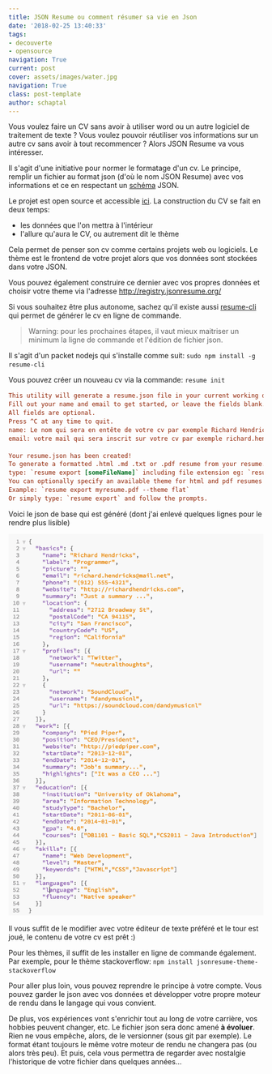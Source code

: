 ```yaml
---
title: JSON Resume ou comment résumer sa vie en Json
date: '2018-02-25 13:40:33'
tags:
- decouverte
- opensource
navigation: True
current: post
cover: assets/images/water.jpg
navigation: True
class: post-template
author: schaptal
---
```


Vous voulez faire un CV sans avoir à utiliser word ou un autre logiciel de traitement de texte ? Vous voulez pouvoir réutiliser vos informations sur un autre cv sans avoir à tout recommencer ? Alors JSON Resume va vous  intéresser.

Il s'agit d'une initiative pour normer le formatage d'un cv. Le principe, remplir un fichier au format json (d'où le nom JSON Resume) avec vos informations et ce en respectant un [schéma](https://jsonresume.org/schema/) JSON.

Le projet est open source et accessible [ici](https://jsonresume.org/).
La construction du CV se fait en deux temps:
* les données que l'on mettra à l'intérieur
* l'allure qu'aura le CV, ou autrement dit le thème

Cela permet de penser son cv comme certains projets web ou logiciels. Le thème est le frontend de votre projet alors que vos données sont stockées dans votre JSON.

Vous pouvez également construire ce dernier avec vos propres données et choisir votre theme via l'adresse http://registry.jsonresume.org/

Si vous souhaitez être plus autonome, sachez qu'il existe aussi [resume-cli](https://github.com/jsonresume/resume-cli) qui permet de générer le cv en ligne de commande. 

> Warning: pour les prochaines étapes, il vaut mieux maitriser un minimum la ligne de commande et l'édition de fichier json.

Il s'agit d'un packet nodejs qui s'installe comme suit:
`sudo npm install -g resume-cli`

Vous pouvez créer un nouveau cv via la commande:
`resume init`

```ini 
This utility will generate a resume.json file in your current working directory.
Fill out your name and email to get started, or leave the fields blank.
All fields are optional.
Press ^C at any time to quit.
name: Le nom qui sera en entête de votre cv par exemple Richard Hendricks
email: votre mail qui sera inscrit sur votre cv par exemple richard.hendricks@mail.net
  
Your resume.json has been created!
To generate a formatted .html .md .txt or .pdf resume from your resume.json
type: `resume export [someFileName]` including file extension eg: `resume export myresume.html`
You can optionally specify an available theme for html and pdf resumes using the --theme flag.
Example: `resume export myresume.pdf --theme flat`
Or simply type: `resume export` and follow the prompts.
```

Voici le json de base qui est généré (dont j'ai enlevé quelques lignes pour le rendre plus lisible)

![resumeJson](/assets/images/2018/02/resumeJson.png)

Il vous suffit de le modifier avec votre éditeur de texte préféré et le tour est joué, le contenu de votre cv est prêt :)

Pour les thèmes, il suffit de les installer en ligne de commande également.
Par exemple, pour le thème stackoverflow:
`npm install jsonresume-theme-stackoverflow`

Pour aller plus loin, vous pouvez reprendre le principe à votre compte.
Vous pouvez garder le json avec vos données et développer votre propre moteur de rendu dans le langage qui vous convient.

De plus, vos expériences vont s'enrichir tout au long de votre carrière, vos hobbies peuvent changer, etc. 
Le fichier json sera donc amené **à évoluer**. Rien ne vous empêche, alors, de le versionner (sous git par exemple). Le format étant toujours le même votre moteur de rendu ne changera pas (ou alors très peu).
Et puis, cela vous permettra de regarder avec nostalgie l'historique de votre fichier dans quelques années...